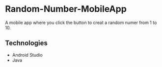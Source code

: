 # Random-Number-MobileApp
A mobile app where you click the button to creat a random numer from 1 to 10.

## Technologies
* Android Studio
* Java
